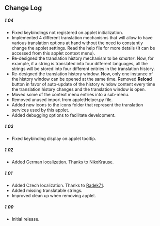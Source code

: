 ## Change Log

##### 1.04
- Fixed keybindings not registered on applet initialization.
- Implemented 4 different translation mechanisms that will allow to have various translation options at hand without the need to constantly change the applet settings. Read the help file for more details (It can be accessed from this applet context menu).
- Re-designed the translation history mechanism to be *smarter*. Now, for example, if a string is translated into four different languages, all the strings will be stored into four different entries in the translation history.
- Re-designed the translation history window. Now, only one instance of the history window can be opened at the same time. Removed **Reload** button in favor of auto-update of the history window content every time the translation history changes and the translation window is open.
- Moved some of the context menu entries into a sub-menu.
- Removed unused import from appletHelper.py file.
- Added new icons to the icons folder that represent the translation services used by this applet.
- Added debugging options to facilitate development.

##### 1.03
- Fixed keybinding display on applet tooltip.

##### 1.02
- Added German localization. Thanks to [NikoKrause](https://github.com/NikoKrause).

##### 1.01
- Added Czech localization. Thanks to [Radek71](https://github.com/Radek71).
- Added missing translatable strings.
- Improved clean up when removing applet.

##### 1.00
- Initial release.
